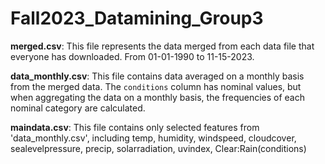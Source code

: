 # Fall2023_Datamining_Group3

**merged.csv**: This file represents the data merged from each data file that everyone has downloaded.
From 01-01-1990 to 11-15-2023.

**data_monthly.csv**: This file contains data averaged on a monthly basis from the merged data.
The `conditions` column has nominal values, but when aggregating the data on a monthly basis, the frequencies of each nominal category are calculated.

**maindata.csv**: This file contains only selected features from 'data_monthly.csv', including temp, humidity, windspeed, cloudcover, sealevelpressure, precip, solarradiation, uvindex, Clear:Rain(conditions)
